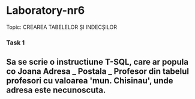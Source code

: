 # Laboratory-nr6

Topic: CREAREA TABELELOR ȘI INDECȘILOR

### Task 1
## Sa se scrie o instructiune T-SQL, care ar popula co Joana Adresa _ Postala _ Profesor din tabelul profesori cu valoarea 'mun. Chisinau', unde adresa este necunoscuta.
